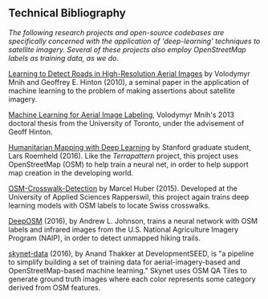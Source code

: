 ## Technical Bibliography

*The following research projects and open-source codebases are specifically concerned with the application of 'deep-learning' techniques to satellite imagery. Several of these projects also employ OpenStreetMap labels as training data, as we do.*

[Learning to Detect Roads in High-Resolution Aerial
Images](http://www.cs.toronto.edu/~fritz/absps/road_detection.pdf) by Volodymyr Mnih and Geoffrey E. Hinton (2010), a seminal paper in the application of machine learning to the problem of making assertions about satellite imagery. 
 
[Machine Learning for Aerial Image Labeling](https://www.cs.toronto.edu/~vmnih/docs/Mnih_Volodymyr_PhD_Thesis.pdf), Volodymyr Mnih's 2013 doctoral thesis from the University of Toronto, under the advisement of Geoff Hinton. 

[Humanitarian Mapping with Deep Learning](https://github.com/larsroemheld/OSM-HOT-ConvNet) by Stanford graduate student, Lars Roemheld (2016). Like the *Terrapattern* project, this project uses OpenStreetMap (OSM) to help train a neural net, in order to help support map creation in the developing world.

[OSM-Crosswalk-Detection](https://github.com/geometalab/OSM-Crosswalk-Detection) by Marcel Huber (2015). Developed at the University of Applied Sciences Rapperswil, this project again trains deep learning models with OSM labels to locate Swiss crosswalks.

[DeepOSM](https://github.com/trailbehind/DeepOSM) (2016), by Andrew L. Johnson, trains a neural network with OSM labels and infrared images from the U.S. National Agriculture Imagery Program (NAIP), in order to detect unmapped hiking trails.

[skynet-data](https://github.com/developmentseed/skynet-data) (2016), by Anand Thakker at DevelopmentSEED, is "a pipeline to simplify building a set of training data for aerial-imagery-based and OpenStreetMap-based machine learning." Skynet uses OSM QA Tiles to generate ground truth images where each color represents some category derived from OSM features.